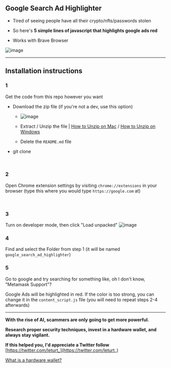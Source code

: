 ## Google Search Ad Highlighter

- Tired of seeing people have all their crypto/nfts/passwords stolen

- So here's **5 simple lines of javascript that highlights google ads red**

- Works with Brave Browser


![image](https://user-images.githubusercontent.com/89463679/212554250-23a9ed8d-6ade-4379-a1c4-1fdc4abe574f.png)

---

## Installation instructions

### 1

Get the code from this repo however you want

- Download the zip file (if you're not a dev, use this option)
  - ![image](https://user-images.githubusercontent.com/89463679/212560335-db878f93-fc30-41bf-a494-b6c1483345e3.png)

  - Extract / Unzip the file | [How to Unzip on Mac](https://support.apple.com/guide/mac-help/zip-and-unzip-files-and-folders-on-mac-mchlp2528/mac) / [How to Unzip on Windows](https://support.microsoft.com/en-us/windows/zip-and-unzip-files-f6dde0a7-0fec-8294-e1d3-703ed85e7ebc)
  - Delete the `README.md` file

- git clone

<br/>

### 2
Open Chrome extension settings by visiting `chrome://extensions` in your browser (type this where you would type `https://google.com` at)

<br/>

### 3
Turn on developer mode, then click "Load unpacked"
![image](https://user-images.githubusercontent.com/89463679/212556360-34988267-fee9-486b-8c2f-731b7d3ff92d.png)

### 4
Find and select the Folder from step 1 (it will be named `google_search_ad_highlighter`)

### 5
Go to google and try searching for something like, oh I don't know, "Metamask Support"?

Google Ads will be highlighted in red. If the color is too strong, you can change it in the `content_script.js` file (you will need to repeat steps 2-4 afterwards)

---
**With the rise of AI, scammers are only going to get more powerful.**

**Research proper security techniques, invest in a hardware wallet, and always stay vigilant.**

**If this helped you, I'd appreciate a Twitter follow** [https://twitter.com/leturt_](https://twitter.com/leturt_)

[What is a hardware wallet?](https://crypto.com/university/what-is-a-hardware-wallet)

